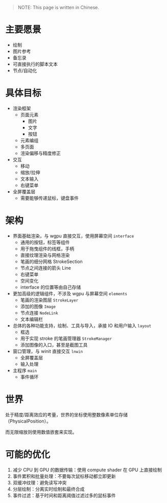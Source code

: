 > NOTE: This page is written in Chinese.

# 主要愿景
- 绘制
- 图片参考
- 备忘录
- 可直接执行的脚本文本
- 节点/自动化

# 具体目标
- 渲染框架
    - 页面元素
        - 图片
        - 文字
        - 按钮
    - 元素编组
    - 多页面
    - 渲染偏移与精度修正
- 交互
    - 移动
    - 缩放/拉伸
    - 文本输入
    - 右键菜单
- 全屏覆盖层
    - 需要能够传递鼠标，键盘事件

# 架构
- 界面基础渲染，与 wgpu 直接交互，使用屏幕空间 `interface`
    - 通用的按钮，标签等组件
    - 用于拖曳组件的线框，手柄
    - 直接纹理渲染与网格渲染
    - 笔画的细分网格 StrokeSection
    - 节点之间连接的箭头 Line
    - 右键菜单
    - 空间变化
    - interface 的位置等由自己存储
- 更加高级的逻辑组件，不涉及 wgpu 与屏幕空间 `elements`
    - 笔画的渲染图层 `StrokeLayer`
    - 添加的图像 `Image`
    - 节点连接 `NodeLink`
    - 文本编辑栏
- 总体的各种功能支持，绘制、工具与导入，承接 IO 和用户输入 `layout`
    - 框选
    - 用于实现 stroke 的笔画管理器 `StrokeManager`
    - 添加图像的入口，甚至是截图工具
- 窗口管理，与 winit 直接交互 `lnwin`
    - 全屏覆盖层
    - 输入处理
- 主程序 `main`
    - 事件循环

# 世界
处于精度/距离效应的考量，世界的坐标使用整数像素单位存储（PhysicalPosition）。

而无限缩放则使用数值嵌套来实现。

# 可能的优化

1. 减少 CPU 到 GPU 的数据传输：使用 compute shader 在 GPU 上直接绘制
2. 事件累积和批量处理：不要每次鼠标移动都立即更新
3. 双缓冲纹理：避免读写冲突
4. 分层绘制：分离实时绘制和最终合成
5. 事件过滤：基于时间和距离阈值过滤过多的鼠标事件